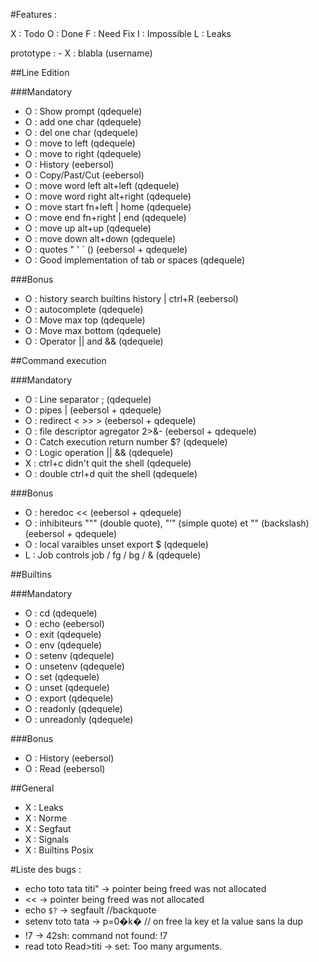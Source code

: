 #Features :

X : Todo
O : Done
F : Need Fix
I : Impossible
L : Leaks

prototype : - X : blabla (username)

##Line Edition

###Mandatory

- O : Show prompt (qdequele)
- O : add one char (qdequele)
- O : del one char (qdequele)
- O : move to left (qdequele)
- O : move to right (qdequele)
- O : History (eebersol)
- O : Copy/Past/Cut (eebersol)
- O : move word left alt+left (qdequele)
- O : move word right alt+right (qdequele)
- O : move start fn+left | home (qdequele)
- O : move end fn+right | end (qdequele)
- O : move up alt+up (qdequele)
- O : move down alt+down (qdequele)
- O : quotes " ' ` () (eebersol + qdequele)
- O : Good implementation of tab or spaces (qdequele)

###Bonus

- O : history search builtins history | ctrl+R (eebersol)
- O : autocomplete (qdequele)
- O : Move max top (qdequele)
- O : Move max bottom (qdequele)
- O : Operator || and && (qdequele)

##Command execution

###Mandatory

- O : Line separator ; (qdequele)
- O : pipes | (eebersol + qdequele)
- O : redirect  < >> > (eebersol + qdequele)
- O : file descriptor agregator 2>&- (eebersol + qdequele)
- O : Catch execution return number $? (qdequele)
- O : Logic operation || && (qdequele)
- X : ctrl+c didn't quit the shell (qdequele)
- O : double ctrl+d quit the shell (qdequele)

###Bonus

- O : heredoc << (eebersol + qdequele)
- O : inhibiteurs """ (double quote), "’" (simple quote) et "\" (backslash) (eebersol + qdequele)
- O : local varaibles unset export $ (qdequele)
- L : Job controls job / fg / bg / & (qdequele)

##Builtins

###Mandatory

- O : cd (qdequele)
- O : echo (eebersol)
- O : exit (qdequele)
- O : env (qdequele)
- O : setenv (qdequele)
- O : unsetenv (qdequele)
- O : set (qdequele)
- O : unset (qdequele)
- O : export (qdequele)
- O : readonly (qdequele)
- O : unreadonly (qdequele)

###Bonus

- O : History (eebersol)
- O : Read (eebersol)

##General

- X : Leaks
- X : Norme
- X : Segfaut
- X : Signals
- X : Builtins Posix

#Liste des bugs :

- echo toto tata titi" -> pointer being freed was not allocated
- << -> pointer being freed was not allocated
- echo `$?` -> segfault //backquote
- setenv toto tata -> p=0�k� // on free la key et la value sans la dup
- !7 -> 42sh: command not found: !7
- read toto
Read>titi -> set: Too many arguments.